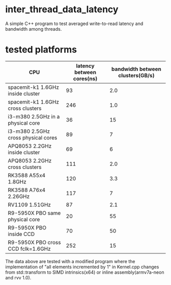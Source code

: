 # inter_thread_data_latency
A simple C++ program to test averaged write-to-read latency and bandwidth among threads.

# tested platforms

| CPU | latency between cores(ns) | bandwidth between clusters(GB/s) |
| --- | --- | --- |
| spacemit-k1 1.6GHz inside cluster | 93 | 2.0 |
| spacemit-k1 1.6GHz cross clusters | 246 | 1.0 |
| i3-m380 2.5GHz in a physical core | 36 | 15 |
| i3-m380 2.5GHz cross physical cores | 89 | 7 |
| APQ8053 2.2GHz inside cluster | 69 | 6 |
| APQ8053 2.2GHz cross clusters | 111 | 2.0 |
| RK3588 A55x4 1.8GHz | 120 | 3.3 |
| RK3588 A76x4 2.26GHz | 117 | 7 |
| RV1109 1.51GHz | 87 | 2.1 |
| R9-5950X PBO same physical core | 20 | 55 |
| R9-5950X PBO inside CCD | 70 | 50 |
| R9-5950X PBO cross CCD fclk=1.6GHz | 252 | 15 |

The data above are tested with a modified program where the implementation of "all elements incremented by 1" in Kernel.cpp changes from std::transform to SIMD intrinsics(x64) or inline assembly(armv7a-neon and rvv 1.0).
